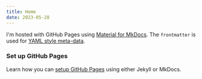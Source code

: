 ```yaml
---
title: Home
date: 2023-05-28
---
```


I'm hosted with GitHub Pages using [Material for MkDocs](https://squidfunk.github.io/mkdocs-material/). The `frontmatter` is used for [YAML style meta-data](https://www.mkdocs.org/user-guide/writing-your-docs/#yaml-style-meta-data).

### Set up GitHub Pages

Learn how you can [setup GitHub Pages](setup-github-pages.md) using either Jekyll or MkDocs.
